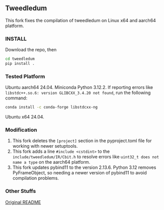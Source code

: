 ## Tweedledum

This fork fixes the compilation of tweedledum on Linux x64 and aarch64 platform. 

### INSTALL

Download the repo, then

```bash
cd tweedledum
pip install .
```

### Tested Platform

Ubuntu aarch64 24.04. Miniconda Python 3.12.2.
If reporting errors like `libstdc++.so.6: version GLIBCXX_3.4.20 not found`, run the following command: 
```bash
conda install -c conda-forge libstdcxx-ng
```


Ubuntu x64 24.04.

### Modification

1. This fork deletes the `[project]` section in the pyproject.toml file for working with newer setuptools.
2. This fork adds a line `#include <cstdint>` to the `include/tweedledum/IR/Cbit.h` to resolve errors like `uint32_t does not name a type` on the aarch64 platform.
3. This fork updates pybind11 to the version 2.13.6. Python 3.12 removes PyFrameObject, so needing a newer version of pybind11 to avoid compilation problems.

### Other Stuffs

[Original README](./README1.md)
